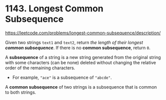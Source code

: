# 1143. Longest Common Subsequence

https://leetcode.com/problems/longest-common-subsequence/description/

Given two strings `text1` and `text2`, return *the length of their longest* ***common subsequence***. If there is no **common subsequence**, return `0`.

A **subsequence** of a string is a new string generated from the original string with some characters (can be none) deleted without changing the relative order of the remaining characters.

- For example, `"ace"` is a subsequence of `"abcde"`.

A **common subsequence** of two strings is a subsequence that is common to both strings.
